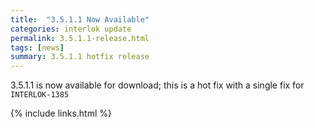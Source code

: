 ```yaml
---
title:  "3.5.1.1 Now Available"
categories: interlok update
permalink: 3.5.1.1-release.html
tags: [news]
summary: 3.5.1.1 hotfix release
---
```


3.5.1.1 is now available for download; this is a hot fix with a single fix for `INTERLOK-1385`

[installer]: https://development.adaptris.net/installers/Interlok
[docker image]: https://hub.docker.com/r/adaptris/interlok/tags
{% include links.html %}
